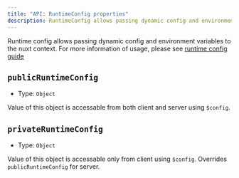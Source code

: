 ```yaml
---
title: "API: RuntimeConfig properties"
description: RuntimeConfig allows passing dynamic config and environment variables to the nuxt context
---
```


Runtime config allows passing dynamic config and environment variables to the nuxt context.
For more information of usage, please see [runtime config guide](/guide/runtime-config)

## `publicRuntimeConfig`

- Type: `Object`

Value of this object is accessable from both client and server using `$config`.

## `privateRuntimeConfig`

- Type: `Object`

Value of this object is accessable only from client using `$config`. Overrides `publicRuntimeConfig` for server.
